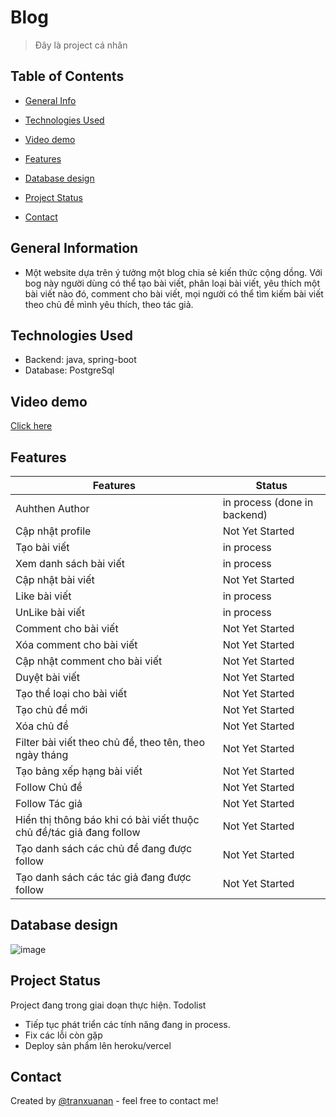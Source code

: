 # Blog
> Đây là project cá nhân

## Table of Contents
* [General Info](#general-information)
* [Technologies Used](#technologies-used)
* [Video demo](#video-demo)
* [Features](#features)
* [Database design](#database-design)

* [Project Status](#project-status)
* [Contact](#contact)
<!-- * [License](#license) -->


## General Information
- Một website dựa trên ý tưởng một blog chia sẻ kiến thức cộng dồng. Với bog này người dùng có thể tạo bài viết, phân loại bài viết, yêu thích một bài viết nào đó, comment cho bài viết, mọi người có thể tìm kiếm bài viết theo chủ đề mình yêu thích, theo tác giả.
## Technologies Used
- Backend: java, spring-boot
- Database: PostgreSql

## Video demo
[Click here](https://youtu.be/cKkzvIIaudM)
<!-- If you have screenshots you'd like to share, include them here. --> 

## Features
Features | Status
------------ | -------------
Auhthen Author | in process (done in backend)
Cập nhật profile | Not Yet Started
Tạo bài viết | in process
Xem danh sách bài viết | in process
Cập nhật bài viết | Not Yet Started
Like bài viết | in process
UnLike bài viết | in process
Comment cho bài viết |Not Yet Started
Xóa comment cho bài viết | Not Yet Started
Cập nhật comment cho bài viết | Not Yet Started
Duyệt bài viết | Not Yet Started
Tạo thể loại cho bài viết | Not Yet Started
Tạo chủ đề mới | Not Yet Started
Xóa chủ đề | Not Yet Started
Filter bài viết theo chủ đề, theo tên, theo ngày tháng | Not Yet Started
Tạo bảng xếp hạng bài viết | Not Yet Started
Follow Chủ đề| Not Yet Started
Follow Tác giả| Not Yet Started
Hiển thị thông báo khi có bài viết thuộc chủ đề/tác giả đang follow| Not Yet Started
Tạo danh sách các chủ đề đang được follow| Not Yet Started
Tạo danh sách các tác giả đang được follow| Not Yet Started

## Database design
![image](https://github.com/TranXuanAn2803/java-blog/assets/87705737/52131387-ccef-4bc4-b0b2-a3482689d515)

## Project Status
Project đang trong giai doạn thực hiện. 
Todolist
- Tiếp tục phát triển các tính năng đang in process.
- Fix các lỗi còn gặp
- Deploy sản phẩm lên heroku/vercel

## Contact 
Created by [@tranxuanan](https://www.linkedin.com/in/tran-xuan-an-8b6174204/) - feel free to contact me!
